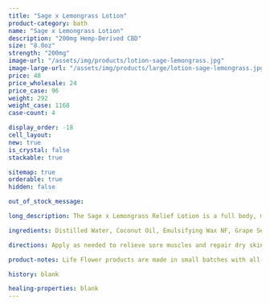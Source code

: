 ```yaml
---
title: "Sage x Lemongrass Lotion"
product-category: bath
name: "Sage x Lemongrass Lotion"
description: "200mg Hemp-Derived CBD"
size: "8.0oz"
strength: "200mg"
image-url: "/assets/img/products/lotion-sage-lemongrass.jpg"
image-large-url: "/assets/img/products/large/lotion-sage-lemongrass.jpg"
price: 48
price_wholesale: 24
price_case: 96
weight: 292
weight_case: 1168
case-count: 4

display_order: -18
cell_layout:
new: true
is_crystal: false
stackable: true

sitemap: true
orderable: true
hidden: false

out_of_stock_message:

long_description: The Sage x Lemongrass Relief Lotion is a full body, multi-benefit blend of earth-derived plant oils formulated to allow maximum absorption and cellular hydration. Infused with a fresh essential oil blend combined with 200mg of nourishing hemp-derived CBD, this unique lotion offers hours of lightweight cellular hydration, restoration and support.

ingredients: Distilled Water, Coconut Oil, Emulsifying Wax NF, Grape Seed Oil, Avocado Oil, Abyssinian Oil, Sweet Almond Oil, Radish Root Ferment Filtrate, Lemongrass Oil, Sage Oil, Coconut Fruit Extract, Non GMO Citric Acid, Rosemary Leaf Extract, Organic Hemp-Derived Cannabidiol

directions: Apply as needed to relieve sore muscles and repair dry skin or as an all natural, lightweight daily moisturizer. Not for internal use.

product-notes: Life Flower products are made in small batches with all-natural and boutique ingredients. Orders are processed and ship within 14 business days. Please allow additional time for&nbsp;delivery.

history: blank

healing-properties: blank
---
```

